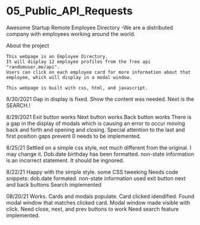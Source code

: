 # 05_Public_API_Requests
 Awesome Startup Remote Employee Directory
 -We are a distributed company with employees working around the world.

 About the project

    This webpage is an Employee Directory.
    It will display 12 employee profiles from the free api "randomuser.me/api".
    Users can click on each employee card for more information about that employee, which will display in a modal window.

    This webpage is built with css, html, and javascript. 

8/30/2021
Gap in display is fixed. Show the content was needed.
Next is the SEARCH.!


8/29/2021
Exit button works
Next button works
Back button works
There is a gap in the display of modals which is causing an error to occur moving back and forth and opening and closing.
Special attention to the last and first position gaps
   prevent 0 needs to be implemented.


8/25/21
Settled on a simple css style, not much different from the original. I may change it.
Dob.date birthday has been formatted.
non-state information is an incorrect statement. It should be ingnored.


8/22/21
Happy with the simple style.
some CSS tweeking
Needs code snippets: dob.date formated. non-state information used
exit button
next and back buttons
Search implemented



08/20/21
Works. Cards and modals populate.
 Card clicked idendified.
  Found modal window that matches clicked card.
   Modal window made visible with click.
Need close, next, and prev buttons to work
Need search feature implemented.
 
